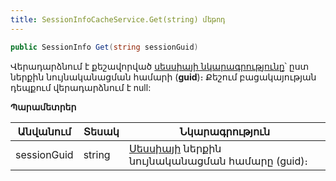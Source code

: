 ```yaml
---
title: SessionInfoCacheService.Get(string) մեթոդ
---
```


```c#
public SessionInfo Get(string sessionGuid)
```

Վերադարձնում է քեշավորված [սեսսիայի նկարագրությունը](../../types/SessionInfo.md)՝ ըստ ներքին նույնականացման համարի (**guid**)։ Քեշում բացակայության դեպքում վերադարձնում է null:

**Պարամետրեր**

| Անվանում | Տեսակ | Նկարագրություն |
|-----------|-------|-----------------|
| sessionGuid | string | [Սեսսիայի](../../types/SessionInfo.md) ներքին նույնականացման համարը (guid)։ |
